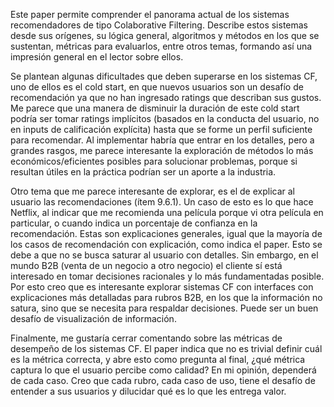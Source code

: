 Este paper permite comprender el panorama actual de los sistemas recomendadores de tipo Colaborative Filtering. Describe estos sistemas desde sus orígenes, su lógica general, algoritmos y métodos en los que se sustentan, métricas para evaluarlos, entre otros temas, formando así una impresión general en el lector sobre ellos. 

Se plantean algunas dificultades que deben superarse en los sistemas CF, uno de ellos es el cold start, en que nuevos usuarios son un desafío de recomendación ya que no han ingresado ratings que describan sus gustos. Me parece que una manera de disminuir la duración de este cold start podría ser tomar ratings implícitos (basados en la conducta del usuario, no en inputs de calificación explícita) hasta que se forme un perfil suficiente para recomendar. Al implementar habría que entrar en los detalles, pero a grandes rasgos, me parece interesante la exploración de métodos lo más económicos/eficientes posibles para solucionar problemas, porque si resultan útiles en la práctica podrían ser un aporte a la industria.

Otro tema que me parece interesante de explorar, es el de explicar al usuario las recomendaciones (ítem 9.6.1). Un caso de esto es lo que hace Netflix, al indicar que me recomienda una película porque vi otra película en particular, o cuando indica un porcentaje de confianza en la recomendación. Estas son explicaciones generales, igual que la mayoría de los casos de recomendación con explicación, como indica el paper. Esto se debe a que no se busca saturar al usuario con detalles. Sin embargo, en el mundo B2B (venta de un negocio a otro negocio) el cliente sí está interesado en tomar decisiones racionales y lo más fundamentadas posible. Por esto creo que es interesante explorar sistemas CF con interfaces con explicaciones más detalladas para rubros B2B, en los que la información no satura, sino que se necesita para respaldar decisiones. Puede ser un buen desafío de visualización de información.

Finalmente, me gustaría cerrar comentando sobre las métricas de desempeño de los sistemas CF. El paper indica que no es trivial definir cuál es la métrica correcta, y abre esto como pregunta al final, ¿qué métrica captura lo que el usuario percibe como calidad? En mi opinión, dependerá de cada caso. Creo que cada rubro, cada caso de uso, tiene el desafío de entender a sus usuarios y dilucidar qué es lo que les entrega valor.